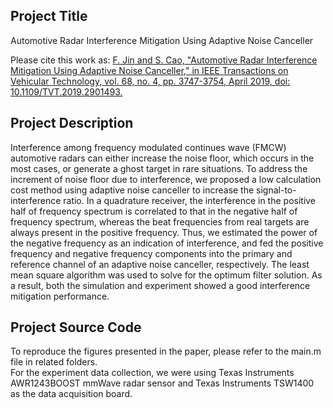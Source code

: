 ## Project Title
Automotive Radar Interference Mitigation Using Adaptive Noise Canceller

Please cite this work as:
[F. Jin and S. Cao, "Automotive Radar Interference Mitigation Using Adaptive Noise Canceller," in IEEE Transactions on Vehicular Technology, vol. 68, no. 4, pp. 3747-3754, April 2019, doi: 10.1109/TVT.2019.2901493.](https://ieeexplore.ieee.org/abstract/document/8651538)

## Project Description
Interference among frequency modulated continues wave (FMCW) automotive radars can either increase the noise floor, which occurs in the most cases, or generate a ghost target in rare situations. To address the increment of noise floor due to interference, we proposed a low calculation cost method using adaptive noise canceller to increase the signal-to-interference ratio. In a quadrature receiver, the interference in the positive half of frequency spectrum is correlated to that in the negative half of frequency spectrum, whereas the beat frequencies from real targets are always present in the positive frequency. Thus, we estimated the power of the negative frequency as an indication of interference, and fed the positive frequency and negative frequency components into the primary and reference channel of an adaptive noise canceller, respectively. The least mean square algorithm was used to solve for the optimum filter solution. As a result, both the simulation and experiment showed a good interference mitigation performance.

## Project Source Code
To reproduce the figures presented in the paper, please refer to the main.m file in related folders.  
For the experiment data collection, we were using Texas Instruments AWR1243BOOST mmWave radar sensor and Texas Instruments TSW1400 as the data acquisition board.
